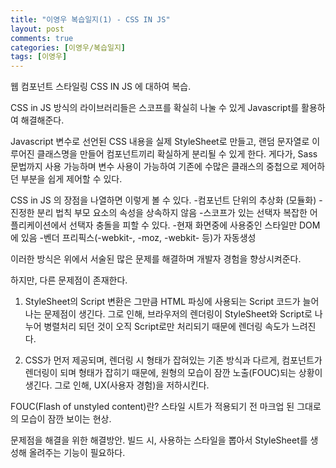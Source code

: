 ```yaml
---
title: "이영우 복습일지(1) - CSS IN JS"
layout: post
comments: true
categories: [이영우/복습일지]
tags: [이영우]
---
```


웹 컴포넌트 스타일링
CSS IN JS 에 대하여 복습.

CSS in JS 방식의 라이브러리들은 스코프를 확실히 나눌 수 있게 Javascript를 활용하여 해결해준다.

Javascript 변수로 선언된 CSS 내용을 실제 StyleSheet로 만들고, 랜덤 문자열로 이루어진 클래스명을 만들어 컴포넌트끼리 확실하게 분리될 수 있게 한다. 
게다가, Sass 문법까지 사용 가능하며 변수 사용이 가능하여 기존에 수많은 클래스의 중첩으로 제어하던 부분을 쉽게 제어할 수 있다.

CSS in JS 의 장점을 나열하면 이렇게 볼 수 있다.
-컴포넌트 단위의 추상화 (모듈화)
-진정한 분리 법칙
  부모 요소의 속성을 상속하지 않음
-스코프가 있는 선택자
  복잡한 어플리케이션에서 선택자 충돌을 피할 수 있다.
-현재 화면중에 사용중인 스타일만 DOM에 있음
-벤더 프리픽스(-webkit-, -moz, -webkit- 등)가 자동생성

이러한 방식은 위에서 서술된 많은 문제를 해결하며 개발자 경험을 향상시켜준다.

하지만, 다른 문제점이 존재한다.
1. StyleSheet의 Script 변환은 그만큼 HTML 파싱에 사용되는 Script 코드가 늘어나는 문제점이 생긴다.
그로 인해, 브라우저의 렌더링이 StyleSheet와 Script로 나누어 병렬처리 되던 것이 오직 Script로만 처리되기 때문에 렌더링 속도가 느려진다.

2. CSS가 먼저 제공되며, 렌더링 시 형태가 잡혀있는 기존 방식과 다르게, 컴포넌트가 렌더링이 되며 형태가 잡히기 때문에, 원형의 모습이 잠깐 노출(FOUC)되는 상황이 생긴다.
그로 인해, UX(사용자 경험)을 저하시킨다.

FOUC(Flash of unstyled content)란?
스타일 시트가 적용되기 전 마크업 된 그대로의 모습이 잠깐 보이는 현상.

문제점을 해결을 위한 해결방안.
빌드 시, 사용하는 스타일을 뽑아서 StyleSheet를 생성해 올려주는 기능이 필요하다.

